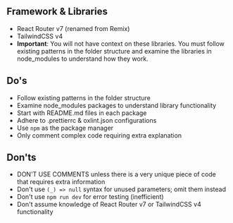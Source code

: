 ## Framework & Libraries
- React Router v7 (renamed from Remix)
- TailwindCSS v4
- **Important**: You will not have context on these libraries. You must follow existing patterns in the folder structure and examine the libraries in node_modules to understand how they work.


## Do's
- Follow existing patterns in the folder structure
- Examine node_modules packages to understand library functionality
- Start with README.md files in each package
- Adhere to .prettierrc & oxlint.json configurations
- Use `npm` as the package manager
- Only comment complex code requiring extra explanation

## Don'ts
- DON'T USE COMMENTS unless there is a very unique piece of code that requires extra information
- Don't use `(_) => null` syntax for unused parameters; omit them instead
- Don't use `npm run dev` for error testing (inefficient)
- Don't assume knowledge of React Router v7 or TailwindCSS v4 functionality
